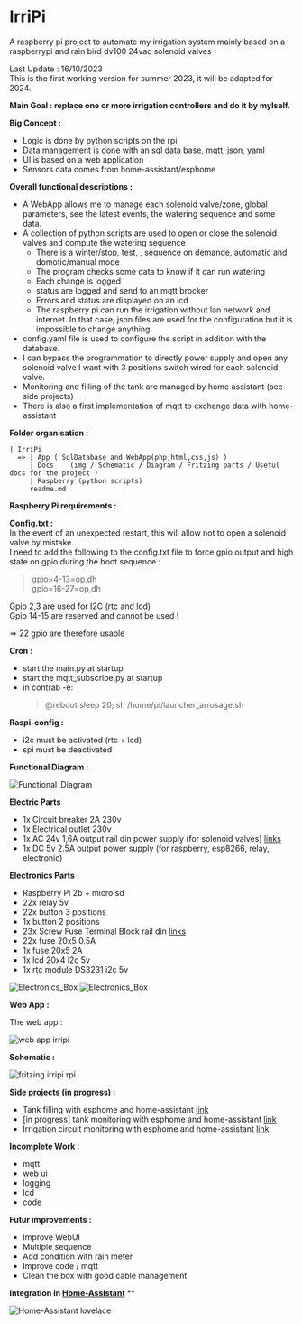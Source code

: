 # IrriPi

A raspberry pi project to automate my irrigation system mainly based on a raspberrypi and rain bird dv100 24vac solenoid valves  

Last Update : 16/10/2023  
This is the first working version for summer 2023, it will be adapted for 2024.

**Main Goal : replace one or more irrigation controllers and do it by mylself.**    

 **Big Concept :**

 - Logic is done by python scripts on the rpi
 - Data management is done with an sql data base, mqtt, json, yaml
 - UI is based on a web application
 - Sensors data comes from home-assistant/esphome

 **Overall functional descriptions :**

- A WebApp allows me to manage each solenoid valve/zone, global parameters, see the latest events, the watering sequence and some data.
- A collection of python scripts are used to open or close the solenoid valves and compute the watering sequence 
   - There is a winter/stop, test, , sequence on demande, automatic and domotic/manual mode
   - The program checks some data to know if it can run watering
   - Each change is logged
   - status are logged and send to an mqtt brocker
   - Errors and status are displayed on an lcd
   - The raspberry pi can run the irrigation without lan network and internet. In that case, json files are used for the configuration but it is impossible to change anything.
- config.yaml file is used to configure the script in addition with the database.
- I can bypass the programmation to directly power supply and open any solenoid valve I want with 3 positions switch wired for each solenoid valve.
- Monitoring and filling of the tank are managed by home assistant (see side projects)
- There is also a first implementation of mqtt to exchange data with home-assistant

**Folder organisation :**

	| IrriPi
	  => | App ( SqlDatabase and WebApp(php,html,css,js) )
	     | Docs    (img / Schematic / Diagram / Fritzing parts / Useful docs for the project )  
         | Raspberry (python scripts)
	     readme.md

**Raspberry Pi requirements :** 

<b>Config.txt :</b>  
In the event of an unexpected restart, this will allow not to open a solenoid valve by mistake.  
I need to add the following to the config.txt file to force gpio output and high state on gpio during the boot sequence :    

> gpio=4-13=op,dh  
> gpio=16-27=op,dh 

Gpio 2,3 are used for I2C (rtc and lcd)  
Gpio 14-15 are reserved and cannot be used !   

=> 22 gpio are therefore usable  

<b>Cron :</b>
 - start the main.py at startup
 - start the mqtt_subscribe.py at startup
 - in contrab -e:
   > @reboot sleep 20; sh /home/pi/launcher_arrosage.sh

<b>Raspi-config :</b>  
 - i2c must be activated (rtc + lcd)
 - spi must be deactivated  

**Functional Diagram :**

![Functional_Diagram](https://github.com/NicoDupont/IrriPi/blob/master/Img/irripi.png?raw=true)

**Electric Parts**

 - 1x Circuit breaker 2A 230v
 - 1x Electrical outlet 230v
 - 1x AC 24v 1,6A output rail din power supply (for solenoid valves) [links](https://www.amazon.fr/gp/product/B00F4QIL06/ref=ppx_yo_dt_b_asin_title_o02_s00?ie=UTF8&psc=1)
 - 1x DC 5v 2.5A output power supply (for raspberry, esp8266, relay, electronic)

**Electronics Parts**

- Raspberry Pi 2b + micro sd 
- 22x relay 5v
- 22x button 3 positions
- 1x button 2 positions
- 23x Screw Fuse Terminal Block rail din [links](https://fr.aliexpress.com/item/32957557760.html?spm=a2g0o.order_list.0.0.21ef5e5bLPmCsD&gatewayAdapt=glo2fra)
- 22x fuse 20x5 0.5A
- 1x fuse 20x5 2A 
- 1x lcd 20x4 i2c 5v
- 1x rtc module DS3231 i2c 5v

![Electronics_Box](https://github.com/NicoDupont/IrriPi/blob/master/Doc/electronics_box.jpg)
![Electronics_Box](https://github.com/NicoDupont/IrriPi/blob/master/Doc/electronics_box2.jpg)


**Web App :**

The web app  :  

![web app irripi](https://github.com/NicoDupont/IrriPi/blob/master/Doc/webapp1.PNG)

**Schematic :**

![fritzing irripi rpi](https://github.com/NicoDupont/IrriPi/blob/master/Img/frtitzing1.png)

**Side projects (in progress) :**
- Tank filling with esphome and home-assistant [link](https://github.com/NicoDupont/esp_remplissage_cuve)
- [in progress] tank monitoring with esphome and home-assistant [link](https://github.com/NicoDupont/Monitoring_Cuve_Arrosage)
- Irrigation circuit monitoring with esphome and home-assistant [link](https://github.com/NicoDupont/Monitoring_Arrosage)

**Incomplete Work :**
- mqtt
- web ui
- logging
- lcd
- code

**Futur improvements :**
 - Improve WebUI
 - Multiple sequence
 - Add condition with rain meter
 - Improve code / mqtt
 - Clean the box with good cable management

**Integration in [Home-Assistant](https://www.home-assistant.io/)** **

![Home-Assistant lovelace](https://github.com/NicoDupont/IrriPi/blob/master/Doc/lovelace.png)


